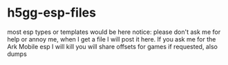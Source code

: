 # h5gg-esp-files
most esp types or templates would be here
notice: please don't ask me for help or annoy me, when I get a file I will post it here. If you ask me for the Ark Mobile esp I will kill you
will share offsets for games if requested, also dumps
